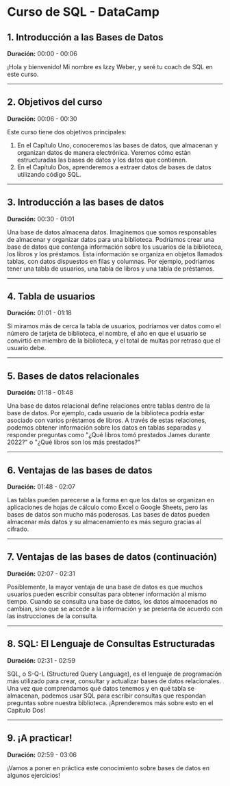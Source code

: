 # Curso de SQL - DataCamp

## 1. Introducción a las Bases de Datos
**Duración:** 00:00 - 00:06

¡Hola y bienvenido! Mi nombre es Izzy Weber, y seré tu coach de SQL en este curso.

---

## 2. Objetivos del curso
**Duración:** 00:06 - 00:30

Este curso tiene dos objetivos principales:
1. En el Capítulo Uno, conoceremos las bases de datos, que almacenan y organizan datos de manera electrónica. Veremos cómo están estructuradas las bases de datos y los datos que contienen.
2. En el Capítulo Dos, aprenderemos a extraer datos de bases de datos utilizando código SQL.

---

## 3. Introducción a las bases de datos
**Duración:** 00:30 - 01:01

Una base de datos almacena datos. Imaginemos que somos responsables de almacenar y organizar datos para una biblioteca. Podríamos crear una base de datos que contenga información sobre los usuarios de la biblioteca, los libros y los préstamos. Esta información se organiza en objetos llamados tablas, con datos dispuestos en filas y columnas. Por ejemplo, podríamos tener una tabla de usuarios, una tabla de libros y una tabla de préstamos.

---

## 4. Tabla de usuarios
**Duración:** 01:01 - 01:18

Si miramos más de cerca la tabla de usuarios, podríamos ver datos como el número de tarjeta de biblioteca, el nombre, el año en que el usuario se convirtió en miembro de la biblioteca, y el total de multas por retraso que el usuario debe.

---

## 5. Bases de datos relacionales
**Duración:** 01:18 - 01:48

Una base de datos relacional define relaciones entre tablas dentro de la base de datos. Por ejemplo, cada usuario de la biblioteca podría estar asociado con varios préstamos de libros. A través de estas relaciones, podemos obtener información sobre los datos en tablas separadas y responder preguntas como "¿Qué libros tomó prestados James durante 2022?" o "¿Qué libros son los más prestados?"

---

## 6. Ventajas de las bases de datos
**Duración:** 01:48 - 02:07

Las tablas pueden parecerse a la forma en que los datos se organizan en aplicaciones de hojas de cálculo como Excel o Google Sheets, pero las bases de datos son mucho más poderosas. Las bases de datos pueden almacenar más datos y su almacenamiento es más seguro gracias al cifrado.

---

## 7. Ventajas de las bases de datos (continuación)
**Duración:** 02:07 - 02:31

Posiblemente, la mayor ventaja de una base de datos es que muchos usuarios pueden escribir consultas para obtener información al mismo tiempo. Cuando se consulta una base de datos, los datos almacenados no cambian, sino que se accede a la información y se presenta de acuerdo con las instrucciones de la consulta.

---

## 8. SQL: El Lenguaje de Consultas Estructuradas
**Duración:** 02:31 - 02:59

SQL, o S-Q-L (Structured Query Language), es el lenguaje de programación más utilizado para crear, consultar y actualizar bases de datos relacionales. Una vez que comprendamos qué datos tenemos y en qué tabla se almacenan, podemos usar SQL para escribir consultas que respondan preguntas sobre nuestra biblioteca. ¡Aprenderemos más sobre esto en el Capítulo Dos!

---

## 9. ¡A practicar!
**Duración:** 02:59 - 03:06

¡Vamos a poner en práctica este conocimiento sobre bases de datos en algunos ejercicios!

